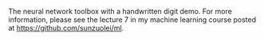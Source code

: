 The neural network toolbox with a handwritten digit demo. For more information, please see the lecture 7 in my machine learning course posted at https://github.com/sunzuolei/ml.

